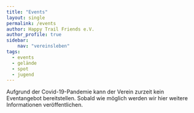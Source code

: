 ```yaml
---
title: "Events"
layout: single
permalink: /events
author: Happy Trail Friends e.V.
author_profile: true
sidebar:
    nav: "vereinsleben"
tags:
  - events
  - gelände
  - spot
  - jugend
---
```


Aufgrund der Covid-19-Pandemie kann der Verein zurzeit kein Eventangebot bereitstellen. Sobald wie möglich werden wir hier weitere Informationen veröffentlichen.